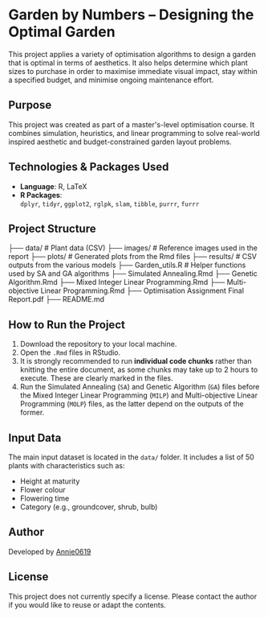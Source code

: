 # Garden by Numbers – Designing the Optimal Garden

This project applies a variety of optimisation algorithms to design a garden that is optimal in terms of aesthetics. It also helps determine which plant sizes to purchase in order to maximise immediate visual impact, stay within a specified budget, and minimise ongoing maintenance effort.

## Purpose

This project was created as part of a master's-level optimisation course. It combines simulation, heuristics, and linear programming to solve real-world inspired aesthetic and budget-constrained garden layout problems.

## Technologies & Packages Used

- **Language**: R, LaTeX
- **R Packages**:  
  `dplyr`, `tidyr`, `ggplot2`, `rglpk`, `slam`, `tibble`, `purrr`, `furrr`

## Project Structure

├── data/ # Plant data (CSV) ├── images/ # Reference images used in the report ├── plots/ # Generated plots from the Rmd files ├── results/ # CSV outputs from the various models ├── Garden_utils.R # Helper functions used by SA and GA algorithms ├── Simulated Annealing.Rmd ├── Genetic Algorithm.Rmd ├── Mixed Integer Linear Programming.Rmd ├── Multi-objective Linear Programming.Rmd ├── Optimisation Assignment Final Report.pdf ├── README.md

## How to Run the Project

1. Download the repository to your local machine.
2. Open the `.Rmd` files in RStudio.
3. It is strongly recommended to run **individual code chunks** rather than knitting the entire document, as some chunks may take up to 2 hours to execute. These are clearly marked in the files.
4. Run the Simulated Annealing (`SA`) and Genetic Algorithm (`GA`) files before the Mixed Integer Linear Programming (`MILP`) and Multi-objective Linear Programming (`MOLP`) files, as the latter depend on the outputs of the former.

## Input Data

The main input dataset is located in the `data/` folder. It includes a list of 50 plants with characteristics such as:
- Height at maturity
- Flower colour
- Flowering time
- Category (e.g., groundcover, shrub, bulb)

## Author

Developed by [Annie0619](https://github.com/Annie0619)

## License

This project does not currently specify a license. Please contact the author if you would like to reuse or adapt the contents.

